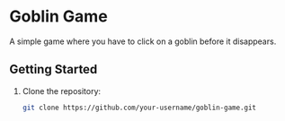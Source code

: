 # Goblin Game

A simple game where you have to click on a goblin before it disappears.

## Getting Started

1. Clone the repository:
   ```bash
   git clone https://github.com/your-username/goblin-game.git